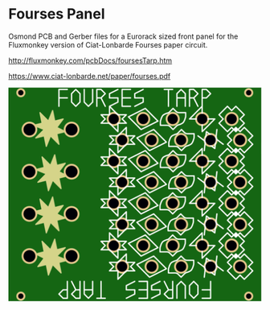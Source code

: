 Fourses Panel
=============

Osmond PCB and Gerber files for a Eurorack sized front panel for the Fluxmonkey
version of Ciat-Lonbarde Fourses paper circuit.

http://fluxmonkey.com/pcbDocs/foursesTarp.htm

https://www.ciat-lonbarde.net/paper/fourses.pdf

![Fourses](/fourses_panel_2.png)
